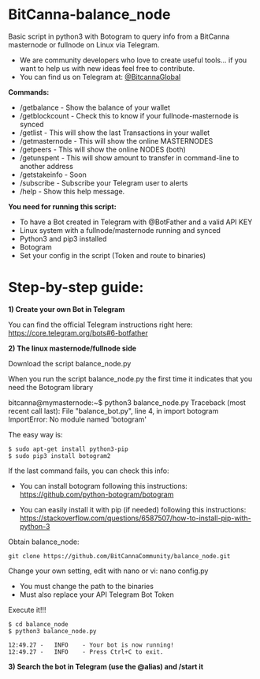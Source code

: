 # BitCanna-balance_node
Basic script in python3 with Botogram to query info from a BitCanna masternode or fullnode on Linux via Telegram.
* We are community developers who love to create useful tools... if you want to help us with new ideas feel free to contribute.
* You can find us on Telegram at: [@BitcannaGlobal](https://t.me/BitcannaGlobal)

**Commands:**

* /getbalance - Show the balance of your wallet
* /getblockcount - Check this to know if your fullnode-masternode is synced
* /getlist - This will show the last Transactions in your wallet
* /getmasternode - This will show the online MASTERNODES
* /getpeers - This will show the online NODES (both)
* /getunspent - This will show amount to transfer in command-line to another address
* /getstakeinfo - Soon
* /subscribe - Subscribe your Telegram user to alerts
* /help - Show this help message.

**You need for running this script:**
* To have a Bot created in Telegram with @BotFather and a valid API KEY
* Linux system with a fullnode/masternode running and synced
* Python3 and pip3 installed 
* Botogram
* Set your config in the script (Token and route to binaries)

# Step-by-step guide:

**1) Create your own Bot in Telegram**

You can find the official Telegram instructions right here:
https://core.telegram.org/bots#6-botfather

**2) The linux masternode/fullnode side**

Download the script balance_node.py

When you run the script balance_node.py the first time it indicates that you need the Botogram library

bitcanna@mymasternode:~$ python3 balance_node.py
Traceback (most recent call last):
  File "balance_bot.py", line 4, in <module>
    import botogram
ImportError: No module named 'botogram'

The easy way is:
```
$ sudo apt-get install python3-pip
$ sudo pip3 install botogram2
``` 
If the last command fails, you can check this info:

* You can install botogram following this instructions:
https://github.com/python-botogram/botogram

* You can easily install it with pip (if needed) following this instructions:
https://stackoverflow.com/questions/6587507/how-to-install-pip-with-python-3

Obtain balance_node:
```
git clone https://github.com/BitCannaCommunity/balance_node.git
```

Change your own setting, edit with nano or vi:  nano config.py
* You must change the path to the binaries
* Must also replace your API Telegram Bot Token 


Execute it!!!

```
$ cd balance_node
$ python3 balance_node.py

12:49.27 -   INFO    - Your bot is now running!
12:49.27 -   INFO    - Press Ctrl+C to exit.
``` 
**3) Search the bot in Telegram (use the @alias) and /start it**
